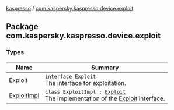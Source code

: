 [kaspresso](../index.md) / [com.kaspersky.kaspresso.device.exploit](./index.md)

## Package com.kaspersky.kaspresso.device.exploit

### Types

| Name | Summary |
|---|---|
| [Exploit](-exploit/index.md) | `interface Exploit`<br>The interface for exploitation. |
| [ExploitImpl](-exploit-impl/index.md) | `class ExploitImpl : `[`Exploit`](-exploit/index.md)<br>The implementation of the [Exploit](-exploit/index.md) interface. |
